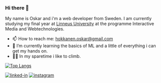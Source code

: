 ### Hi there 👋
My name is Oskar and i'm a web developer from Sweden. I am currently studying my final year at <a href="https://lnu.se/en/">Linneus University</a> at the programme Interactive Media and Webtechnologies.

- 📫 How to reach me: [hokkanen.oskar@gmail.com](mailto:hokkanen.oskar@gmail.com)
- 🌱 I’m currently learning the basics of ML and a little of everything i can get my hands on.
- 🧗‍♂️ In my sparetime i like to climb. 

[![Top Langs](https://github-readme-stats.vercel.app/api/top-langs/?username=OskarHokkanen&layout=compact)](https://github.com/anuraghazra/github-readme-stats)


[![linked-in](https://img.shields.io/badge/Linked_In-0077B5?style=for-the-badge&logo=LinkedIn&logoColor=white)](https://www.linkedin.com/in/oskar-hokkanen-80481916b/)
[![instagram](https://img.shields.io/badge/Instagram-E4405F?style=for-the-badge&logo=instagram&logoColor=white)](https://www.instagram.com/oskar_hokkanen/)


<!--
**OskarHokkanen/OskarHokkanen** is a ✨ _special_ ✨ repository because its `README.md` (this file) appears on your GitHub profile.

Here are some ideas to get you started:

- 🔭 I’m currently working on ...
- 🌱 I’m currently learning ...
- 👯 I’m looking to collaborate on ...
- 🤔 I’m looking for help with ...
- 💬 Ask me about ...

- 😄 Pronouns: ...

-->
